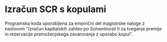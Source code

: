 # Izračun SCR s kopulami
Programska koda uporabljena za empirični del magistrske naloge z naslovom "Izračun kapitalskih zahtev po Solventnosti II za tveganje premije in rezervacije premoženjskega zavarovanja z uporabo kopul".
